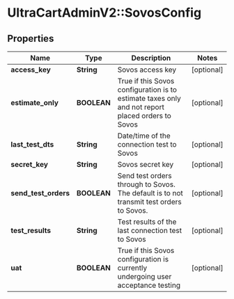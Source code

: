 # UltraCartAdminV2::SovosConfig

## Properties
Name | Type | Description | Notes
------------ | ------------- | ------------- | -------------
**access_key** | **String** | Sovos access key | [optional] 
**estimate_only** | **BOOLEAN** | True if this Sovos configuration is to estimate taxes only and not report placed orders to Sovos | [optional] 
**last_test_dts** | **String** | Date/time of the connection test to Sovos | [optional] 
**secret_key** | **String** | Sovos secret key | [optional] 
**send_test_orders** | **BOOLEAN** | Send test orders through to Sovos.  The default is to not transmit test orders to Sovos. | [optional] 
**test_results** | **String** | Test results of the last connection test to Sovos | [optional] 
**uat** | **BOOLEAN** | True if this Sovos configuration is currently undergoing user acceptance testing | [optional] 



